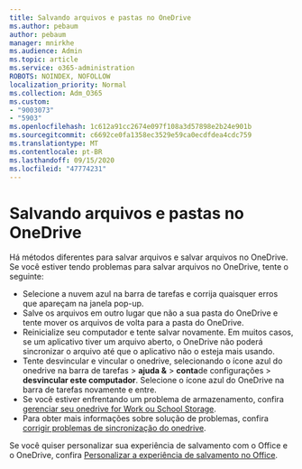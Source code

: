 ```yaml
---
title: Salvando arquivos e pastas no OneDrive
ms.author: pebaum
author: pebaum
manager: mnirkhe
ms.audience: Admin
ms.topic: article
ms.service: o365-administration
ROBOTS: NOINDEX, NOFOLLOW
localization_priority: Normal
ms.collection: Adm_O365
ms.custom:
- "9003073"
- "5903"
ms.openlocfilehash: 1c612a91cc2674e097f108a3d57898e2b24e901b
ms.sourcegitcommit: c6692ce0fa1358ec3529e59ca0ecdfdea4cdc759
ms.translationtype: MT
ms.contentlocale: pt-BR
ms.lasthandoff: 09/15/2020
ms.locfileid: "47774231"
---
```

# <a name="saving-files-and-folders-to-onedrive"></a>Salvando arquivos e pastas no OneDrive

Há métodos diferentes para salvar arquivos e salvar arquivos no OneDrive. Se você estiver tendo problemas para salvar arquivos no OneDrive, tente o seguinte:

- Selecione a nuvem azul na barra de tarefas e corrija quaisquer erros que apareçam na janela pop-up.
- Salve os arquivos em outro lugar que não a sua pasta do OneDrive e tente mover os arquivos de volta para a pasta do OneDrive.
- Reinicialize seu computador e tente salvar novamente. Em muitos casos, se um aplicativo tiver um arquivo aberto, o OneDrive não poderá sincronizar o arquivo até que o aplicativo não o esteja mais usando.    
- Tente desvincular e vincular o onedrive, selecionando o ícone azul do onedrive na barra de tarefas > **ajuda &**  >  **conta**de configurações  >  **desvincular este computador**. Selecione o ícone azul do OneDrive na barra de tarefas novamente e entre.
- Se você estiver enfrentando um problema de armazenamento, confira [gerenciar seu onedrive for Work ou School Storage](https://support.microsoft.com/office/manage-your-onedrive-for-work-or-school-storage-31519161-059c-4764-b6f8-f5cd29f7fe68).
- Para obter mais informações sobre solução de problemas, confira [corrigir problemas de sincronização do onedrive](https://docs.microsoft.com/alchemyinsights/fix-onedrive-sync-issues).  

Se você quiser personalizar sua experiência de salvamento com o Office e o OneDrive, confira [Personalizar a experiência de salvamento no Office](https://support.microsoft.com/office/customize-the-save-experience-in-office-786200a7-f5f2-4d26-a3ae-b78c60dd5d3b).
